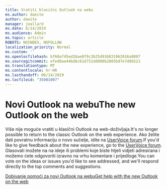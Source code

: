 ```yaml
---
title: Vratiti klasični Outlook na webu
ms.author: daeite
author: daeite
manager: joallard
ms.date: 6/14/2019
ms.audience: Admin
ms.topic: article
ROBOTS: NOINDEX, NOFOLLOW
localization_priority: Normal
ms.custom: ''
ms.openlocfilehash: bf60af45ed26ae0f9c3b25d916831962016a0807
ms.sourcegitcommit: efed0ae44bd6c61d751dd008b2885bd7e7d86521
ms.translationtype: MT
ms.contentlocale: hr-HR
ms.lasthandoff: 06/14/2019
ms.locfileid: "35001007"
---
```

# <a name="the-new-outlook-on-the-web"></a><span data-ttu-id="88409-102">Novi Outlook na webu</span><span class="sxs-lookup"><span data-stu-id="88409-102">The new Outlook on the web</span></span>

<span data-ttu-id="88409-103">Više nije moguće vratiti u klasični Outlook na web-doživljaja.</span><span class="sxs-lookup"><span data-stu-id="88409-103">It's no longer possible to return to the classic Outlook on the web experience.</span></span> <span data-ttu-id="88409-104">Ako želite dati povratnu informaciju o novo sučelje, idite na [UserVoice forum](https://outlook.uservoice.com/forums/313228--outlook-on-the-web-office-365).</span><span class="sxs-lookup"><span data-stu-id="88409-104">If you'd like to give feedback about the new experience, go to the [UserVoice forum](https://outlook.uservoice.com/forums/313228--outlook-on-the-web-office-365).</span></span> <span data-ttu-id="88409-105">Glasovati možete na na ideje ili problemi koje biste htjeli vidjeti adresirana i možemo ćete odgovoriti izravno na vrhu komentare i prijedloge.</span><span class="sxs-lookup"><span data-stu-id="88409-105">You can vote on the ideas or issues you'd like to see addressed, and we'll respond directly to the top comments and suggestions.</span></span>

[<span data-ttu-id="88409-106">Dobivanje pomoći za novi Outlook na webu</span><span class="sxs-lookup"><span data-stu-id="88409-106">Get help with the new Outlook on the web</span></span>](https://support.office.com/article/017014cd-2ad0-41ab-8473-6bd8c349d4f8)